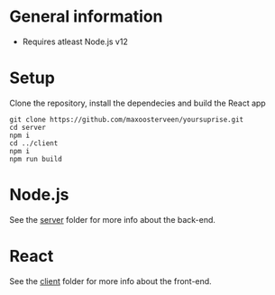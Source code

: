 # General information
* Requires atleast Node.js v12

# Setup
Clone the repository, install the dependecies and build the React app
```
git clone https://github.com/maxoosterveen/yoursuprise.git
cd server
npm i
cd ../client
npm i
npm run build
```

# Node.js

See the [server](./server) folder for more info about the back-end.

# React

See the [client](./client) folder for more info about the front-end.